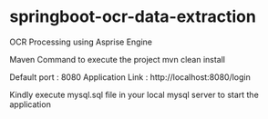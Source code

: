# springboot-ocr-data-extraction
OCR Processing using Asprise Engine

Maven Command to execute the project
mvn clean install

Default port : 8080
Application Link : http://localhost:8080/login

Kindly execute mysql.sql file in your local mysql server to start the application
